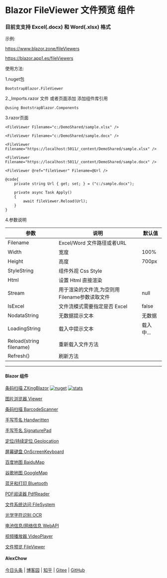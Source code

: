 # Blazor FileViewer 文件预览 组件  

### 目前支支持 Excel(.docx) 和 Word(.xlsx) 格式

示例:

https://www.blazor.zone/fileViewers

https://blazor.app1.es/fileViewers

使用方法:

1.nuget包

```BootstrapBlazor.FileViewer```

2._Imports.razor 文件 或者页面添加 添加组件库引用

```@using BootstrapBlazor.Components```


3.razor页面
```
<FileViewer Filename="c:/DemoShared/sample.xlsx" />

<FileViewer Filename="c:/DemoShared/sample.docx" />

<FileViewer Filename="https://localhost:5011/_content/DemoShared/sample.xlsx" />

<FileViewer Filename="https://localhost:5011/_content/DemoShared/sample.docx" />

<FileViewer @ref="fileViewer" Filename=@Url />

@code{
    private string Url { get; set; } = ("c:/sample.docx");

    private async Task Apply()
    {
        await fileViewer.Reload(Url);
    }
}
```

4.参数说明

|  参数   | 说明  | 默认值  | 
|  ----  | ----  | ----  | 
| Filename  | Excel/Word 文件路径或者URL |  | 
| Width  | 宽度 | 100% | 
| Height  | 高度 | 700px | 
| StyleString  | 组件外观 Css Style |  | 
| Html  | 设置 Html 直接渲染  |  | 
| Stream  | 用于渲染的文件流,为空则用Filename参数读取文件 | null | 
| IsExcel  | 文件流模式需要指定是否 Excel  | false | 
| NodataString  | 无数据提示文本 | 无数据 | 
| LoadingString  | 载入中提示文本  | 载入中... | 
| Reload(string filename) | 重新载入文件方法 | |
| Refresh() | 刷新方法 | |


---
#### Blazor 组件

[条码扫描 ZXingBlazor](https://www.nuget.org/packages/ZXingBlazor#readme-body-tab)
[![nuget](https://img.shields.io/nuget/v/ZXingBlazor.svg?style=flat-square)](https://www.nuget.org/packages/ZXingBlazor) 
[![stats](https://img.shields.io/nuget/dt/ZXingBlazor.svg?style=flat-square)](https://www.nuget.org/stats/packages/ZXingBlazor?groupby=Version)

[图片浏览器 Viewer](https://www.nuget.org/packages/BootstrapBlazor.Viewer#readme-body-tab)
  
[条码扫描 BarcodeScanner](Densen.Component.Blazor/BarcodeScanner.md)
   
[手写签名 Handwritten](Densen.Component.Blazor/Handwritten.md)

[手写签名 SignaturePad](https://www.nuget.org/packages/BootstrapBlazor.SignaturePad#readme-body-tab)

[定位/持续定位 Geolocation](https://www.nuget.org/packages/BootstrapBlazor.Geolocation#readme-body-tab)

[屏幕键盘 OnScreenKeyboard](https://www.nuget.org/packages/BootstrapBlazor.OnScreenKeyboard#readme-body-tab)

[百度地图 BaiduMap](https://www.nuget.org/packages/BootstrapBlazor.BaiduMap#readme-body-tab)

[谷歌地图 GoogleMap](https://www.nuget.org/packages/BootstrapBlazor.Maps#readme-body-tab)

[蓝牙和打印 Bluetooth](https://www.nuget.org/packages/BootstrapBlazor.Bluetooth#readme-body-tab)

[PDF阅读器 PdfReader](https://www.nuget.org/packages/BootstrapBlazor.PdfReader#readme-body-tab)

[文件系统访问 FileSystem](https://www.nuget.org/packages/BootstrapBlazor.FileSystem#readme-body-tab)

[光学字符识别 OCR](https://www.nuget.org/packages/BootstrapBlazor.OCR#readme-body-tab)

[电池信息/网络信息 WebAPI](https://www.nuget.org/packages/BootstrapBlazor.WebAPI#readme-body-tab)

[视频播放器 VideoPlayer](https://www.nuget.org/packages/BootstrapBlazor.VideoPlayer#readme-body-tab)

[文件预览 FileViewer](https://www.nuget.org/packages/BootstrapBlazor.FileViewer#readme-body-tab)

#### AlexChow

[今日头条](https://www.toutiao.com/c/user/token/MS4wLjABAAAAGMBzlmgJx0rytwH08AEEY8F0wIVXB2soJXXdUP3ohAE/?) | [博客园](https://www.cnblogs.com/densen2014) | [知乎](https://www.zhihu.com/people/alex-chow-54) | [Gitee](https://gitee.com/densen2014) | [GitHub](https://github.com/densen2014)

